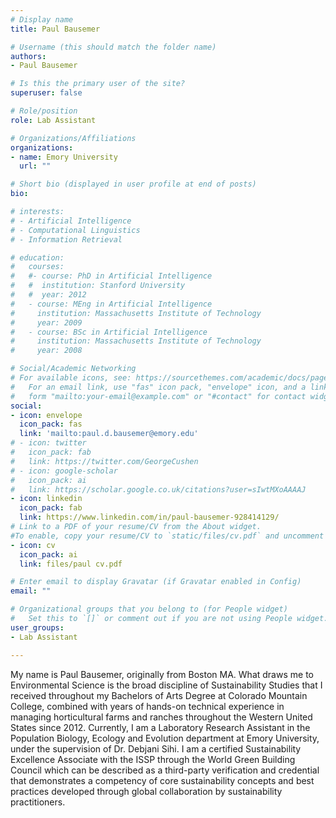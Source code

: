 ```yaml
---
# Display name
title: Paul Bausemer

# Username (this should match the folder name)
authors:
- Paul Bausemer

# Is this the primary user of the site?
superuser: false

# Role/position
role: Lab Assistant

# Organizations/Affiliations
organizations:
- name: Emory University
  url: ""

# Short bio (displayed in user profile at end of posts)
bio: 

# interests:
# - Artificial Intelligence
# - Computational Linguistics
# - Information Retrieval

# education:
#   courses:
#   #- course: PhD in Artificial Intelligence
#   #  institution: Stanford University
#   #  year: 2012
#   - course: MEng in Artificial Intelligence
#     institution: Massachusetts Institute of Technology
#     year: 2009
#   - course: BSc in Artificial Intelligence
#     institution: Massachusetts Institute of Technology
#     year: 2008

# Social/Academic Networking
# For available icons, see: https://sourcethemes.com/academic/docs/page-builder/#icons
#   For an email link, use "fas" icon pack, "envelope" icon, and a link in the
#   form "mailto:your-email@example.com" or "#contact" for contact widget.
social:
- icon: envelope
  icon_pack: fas
  link: 'mailto:paul.d.bausemer@emory.edu'
# - icon: twitter
#   icon_pack: fab
#   link: https://twitter.com/GeorgeCushen
# - icon: google-scholar
#   icon_pack: ai
#   link: https://scholar.google.co.uk/citations?user=sIwtMXoAAAAJ
- icon: linkedin
  icon_pack: fab
  link: https://www.linkedin.com/in/paul-bausemer-928414129/
# Link to a PDF of your resume/CV from the About widget.
#To enable, copy your resume/CV to `static/files/cv.pdf` and uncomment the lines below.
- icon: cv
  icon_pack: ai
  link: files/paul cv.pdf

# Enter email to display Gravatar (if Gravatar enabled in Config)
email: ""

# Organizational groups that you belong to (for People widget)
#   Set this to `[]` or comment out if you are not using People widget.
user_groups:
- Lab Assistant

---
```


My name is Paul Bausemer, originally from Boston MA. What draws me to Environmental Science is the broad discipline of Sustainability Studies that I received throughout my Bachelors of Arts Degree at Colorado Mountain College, combined with years of hands-on technical experience in managing horticultural farms and ranches throughout the Western United States since 2012. Currently, I am a Laboratory Research Assistant in the Population Biology, Ecology and Evolution department at Emory University, under the supervision of Dr. Debjani Sihi. I am a certified Sustainability Excellence Associate with the ISSP through the World Green Building Council which can be described as a third-party verification and credential that demonstrates a competency of core sustainability concepts and best practices developed through global collaboration by sustainability practitioners.  
